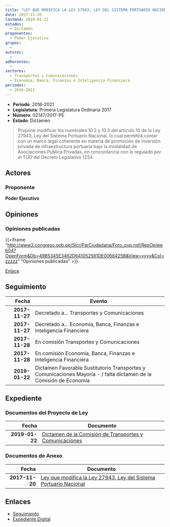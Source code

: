 ```yaml
---
title: "LEY QUE MODIFICA LA LEY 27943, LEY DEL SISTEMA PORTUARIO NACIONAL"
date: 2017-11-20
lastmod: 2019-01-22
estados: 
  - Dictamen
proponentes: 
  - Poder Ejecutivo
grupos: 
  - 
autores: 
  - 
adherentes: 
  - 
sectores: 
  - Transportes y Comunicaciones
  - Economía, Banca, Finanzas e Inteligencia Financiera
periodos: 
  - 2016-2021
---
```


- **Periodo**: 2016-2021
- **Legislatura**: Primera Legislatura Ordinaria 2017
- **Número**: 02147/2017-PE
- **Estado**: Dictamen

> Propone modificar los numerales 10.2 y 10.3 del artículo 10 de la Ley 27943, Ley del Sistema Portuario Nacional, lo cual permitirá contar con un marco legal coherente en materia de promoción de inversión privada de infraestructura portuaria bajo la modalidad de Asociaciones Pública Privadas, en concordancia con lo regulado por el TUO del Decreto Legislativo 1224.


## Actores

### Proponente

**Poder Ejecutivo**


## Opiniones

### Opiniones publicadas

{{<iframe "http://www2.congreso.gob.pe/Sicr/ParCiudadana/Foro_pvp.nsf/RepOpiweb04?OpenForm&Db=49B5345E3462D641052581DE0068425B&View=yyyy&Col=zzzzz" "Opiniones publicadas" >}}

[Enlace](http://www2.congreso.gob.pe/Sicr/ParCiudadana/Foro_pvp.nsf/RepOpiweb04?OpenForm&Db=49B5345E3462D641052581DE0068425B&View=yyyy&Col=zzzzz)

## Seguimiento

| Fecha | Evento |
|------:|--------|
| **2017-11-27** | Decretado a... Transportes y Comunicaciones|
| **2017-11-27** | Decretado a... Economía, Banca, Finanzas e Inteligencia Financiera|
| **2017-11-28** | En comisión Transportes y Comunicaciones|
| **2017-11-28** | En comisión Economía, Banca, Finanzas e Inteligencia Financiera|
| **2019-01-22** | Dictamen Favorable Sustitutorio Transportes y Comunicaciones Mayoria - / falta dictamen de la Comisión de Economía|


## Expediente


### Documentos del Proyecto de Ley

| Fecha | Documento |
|------:|--------|
| **2019-01-22** | [Dictamen de la Comisión de Transportes y Comunicaciones](http://www.leyes.congreso.gob.pe/Documentos/2016_2021/Dictamenes/Proyectos_de_Ley/02147DC23MAY20190122.pdf) |

### Documentos de Anexo

| Fecha | Documento |
|------:|--------|
| **2017-11-20** | [Ley que modifica la Ley 27943, Ley del Sistema Portuario Nacional](http://www.leyes.congreso.gob.pe/Documentos/2016_2021/Proyectos_de_Ley_y_de_Resoluciones_Legislativas/PL0214720171120..pdf) |

## Enlaces 

- [Seguimiento](http://www2.congreso.gob.pe/Sicr/TraDocEstProc/CLProLey2016.nsf/f7fff46988ca05b1052578e100829cc7/1ded607c2870fc61052581de007daeeb?OpenDocument)
- [Expediente Digital](http://www2.congreso.gob.pe/Sicr/TraDocEstProc/CLProLey2016.nsf/f7fff46988ca05b1052578e100829cc7/1ded607c2870fc61052581de007daeeb?OpenDocument&Click=05257FB7005EB655.eb71d0cf91d8294e05256cdf006b5706/$Body/0.1C6C)
